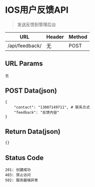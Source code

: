# IOS用户反馈API

> 发送反馈到管理后台

| URL | Header | Method |
| ------ | :------- | :------ |
| /api/feedback/ | 无 | POST |

## URL Params

    无

## POST Data(json)

    {
        "contact": "13007149711", # 联系方式
        "feedback": "反馈内容"
    }

## Return Data(json)

    {}

## Status Code

    201: 创建成功
    403: 禁止访问
    502: 服务器端异常

